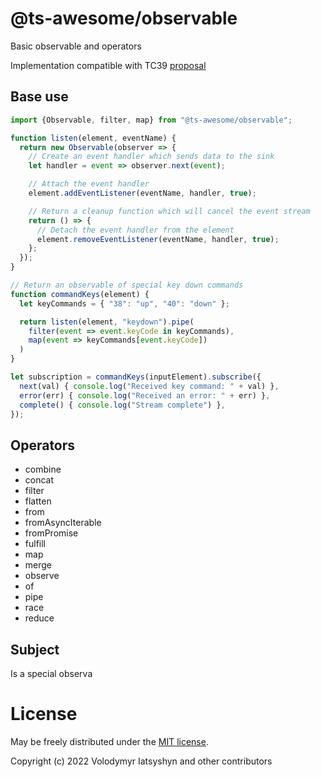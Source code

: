 # @ts-awesome/observable

Basic observable and operators

Implementation compatible with TC39 [proposal](https://github.com/tc39/proposal-observable)

## Base use

```ts
import {Observable, filter, map} from "@ts-awesome/observable";

function listen(element, eventName) {
  return new Observable(observer => {
    // Create an event handler which sends data to the sink
    let handler = event => observer.next(event);

    // Attach the event handler
    element.addEventListener(eventName, handler, true);

    // Return a cleanup function which will cancel the event stream
    return () => {
      // Detach the event handler from the element
      element.removeEventListener(eventName, handler, true);
    };
  });
}

// Return an observable of special key down commands
function commandKeys(element) {
  let keyCommands = { "38": "up", "40": "down" };

  return listen(element, "keydown").pipe(
    filter(event => event.keyCode in keyCommands),
    map(event => keyCommands[event.keyCode])
  )
}

let subscription = commandKeys(inputElement).subscribe({
  next(val) { console.log("Received key command: " + val) },
  error(err) { console.log("Received an error: " + err) },
  complete() { console.log("Stream complete") },
});
```

## Operators

* combine
* concat
* filter
* flatten
* from
* fromAsyncIterable
* fromPromise
* fulfill
* map
* merge
* observe
* of
* pipe
* race
* reduce

## Subject

Is a special observa

# License
May be freely distributed under the [MIT license](https://opensource.org/licenses/MIT).

Copyright (c) 2022 Volodymyr Iatsyshyn and other contributors
